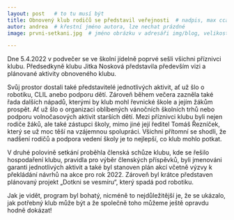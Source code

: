 ```yaml
---
layout: post   # to tu musí být
title: Obnovený klub rodičů se představil veřejnosti  # nadpis, max cca 30 znaků (vyzkoušet)
autor: andrea  # křestní jméno autora, lze nechat prázdné
image: prvni-setkani.jpg  # jméno obrázku v adresáři img/blog, velikost 900x600

---
```

Dne 5.4.2022 v podvečer se ve školní jídelně poprvé sešli všichni příznivci klubu. Předsedkyně klubu Jitka Nosková
představila především vizi a plánované aktivity obnoveného klubu.

<!--vice-->

Svůj prostor dostali také představitelé jednotlivých aktivit, ať už šlo o robotiku, CLIL anebo podporu dětí. 
Zároveň během večera zazněla také řada dalších nápadů, kterými by klub mohl řevnické škole a jejím žákům prospět.
Ať už šlo o organizaci oblíbených vánočních školních trhů nebo podporu volnočasových aktivit starších dětí.
Mezi příznivci klubu byli nejen rodiče žáků, ale také zástupci školy, mimo jiné její ředitel Tomáš Řezníček, který se už moc těší na 
vzájemnou spolupráci. Všichni přítomní se shodli, že nadšení rodičů a podpora vedení školy je to nejlepší, co klub mohlo potkat. 



V druhé polovině setkání proběhla členská schůze klubu, kde se řešilo hospodaření klubu, pravidla pro výběr členských příspěvků,
byli jmenováni garanti jednotlivých aktivit a také byl stanoven plán akcí včetně výzvy k překládání návrhů na akce pro rok 2022.
Zároveň byl krátce představen plánovaný projekt „Dotkni se vesmíru“, který spadá pod robotiku. 



Jak je vidět, program byl bohatý, nicméně to nejdůležitější je, že se ukázalo, jak potřebný klub může být a že společně toho můžeme ještě opravdu hodně dokázat!




<!--quote-->


